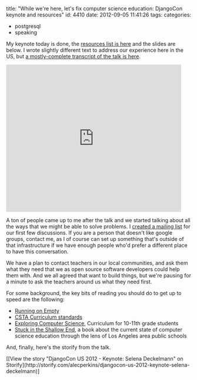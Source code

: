 title: "While we're here, let's fix computer science education: DjangoCon keynote and resources"
id: 4410
date: 2012-09-05 11:41:26
tags: 
categories: 
- postgresql
- speaking

My keynote today is done, the [resources list is here](http://piratepad.net/djangocon-keynote-selena-reading-list) and the slides are below. I wrote slightly different text to address our experience here in the US, but [a mostly-complete transcript of the talk is here](http://www.chesnok.com/daily/2012/08/26/froscon-mistakes-were-made-education-edition-talk-slides-and-notes/).

<iframe src="http://www.slideshare.net/slideshow/embed_code/14180106?hostedIn=slideshare&page=upload" width="476" height="400" frameborder="0" marginwidth="0" marginheight="0" scrolling="no"></iframe>

A ton of people came up to me after the talk and we started talking about all the ways that we might be able to solve problems. I [created a mailing list](https://groups.google.com/d/forum/operation-computer-science-teacher-connect) for our first few discussions. If you are a person that doesn't like google groups, contact me, as I of course can set up something that's outside of that infrastructure if we have enough people who'd prefer a different place to have this conversation.

We have a plan to contact teachers in our local communities, and ask them what they need that we as open source software developers could help them with.  And we all agreed that want to build things, but we're pausing for a minute to ask the teachers around us what they need first.

For some background, the key bits of reading you should do to get up to speed are the following: 
<!--more-->

*   [Running on Empty](http://www.acm.org/runningonempty/)
*   [CSTA Curriculum standards](http://csta.acm.org/Curriculum/sub/K12Standards.html)
*   [Exploring Computer Science](http://www.exploringcs.org/curriculum), Curriculum for 10-11th grade students</a>
*   [Stuck in the Shallow End](http://www.amazon.com/gp/product/B0057P6AMU?ie=UTF8&camp=213733&creative=393177&creativeASIN=B0057P6AMU&linkCode=shr&tag=tendthegard-20&ref_=wl_mb_hu_c_6_dp), a book about the current state of computer science education through the lens of Los Angeles area public schools

And, finally, here's the storify from the talk.

<script src="http://storify.com/alecperkins/djangocon-us-2012-keynote-selena-deckelmann.js"></script><noscript>[[View the story "DjangoCon US 2012 - Keynote: Selena Deckelmann" on Storify](http://storify.com/alecperkins/djangocon-us-2012-keynote-selena-deckelmann)]</noscript>
